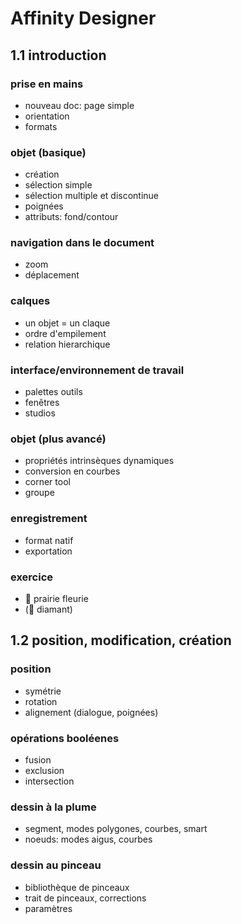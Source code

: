 # Affinity Designer

## 1.1 introduction

### prise en mains
- nouveau doc: page simple
- orientation
- formats

### objet (basique)
- création
- sélection simple
- sélection multiple et discontinue
- poignées
- attributs: fond/contour

### navigation dans le document
- zoom
- déplacement

### calques
- un objet = un claque
- ordre d'empilement
- relation hierarchique

### interface/environnement de travail
- palettes outils
- fenêtres
- studios

### objet (plus avancé)
- propriétés intrinsèques dynamiques
- conversion en courbes
- corner tool
- groupe

### enregistrement
- format natif
- exportation

### exercice
- :sunflower: prairie fleurie
- (:gem: diamant)

## 1.2 position, modification, création
### position
- symétrie
- rotation
- alignement (dialogue, poignées)

### opérations booléenes
- fusion
- exclusion
- intersection

### dessin à la plume
- segment, modes polygones, courbes, smart
- noeuds: modes aigus, courbes
### dessin au pinceau
- bibliothèque de pinceaux
- trait de pinceaux, corrections
- paramètres
